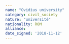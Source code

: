 ```yaml
---
name: "Ovidius university"
category: civil_society
nature: "université"
nationality: ROM
alliance: 
date_signed: '2018-11-12'
---
```

    